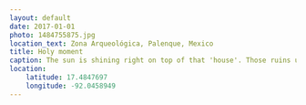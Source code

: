 ```yaml
---
layout: default
date: 2017-01-01
photo: 1484755875.jpg
location_text: Zona Arqueológica, Palenque, Mexico
title: Holy moment
caption: The sun is shining right on top of that 'house'. Those ruins used to be the residential area of the city of Palenque. It is now covered by vegetation as time passed.
location:
    latitude: 17.4847697
    longitude: -92.0458949
---
```

